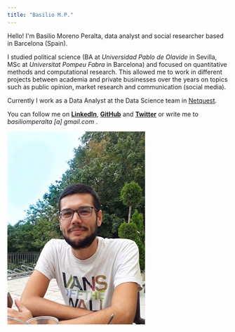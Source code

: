 ```yaml
---
title: "Basilio M.P."
---
```


Hello! I'm Basilio Moreno Peralta, data analyst and social researcher based in Barcelona (Spain).

I studied political science (BA at _Universidad Pablo de Olavide_ in Sevilla, MSc at _Universitat Pompeu Fabra_ in Barcelona) and focused on quantitative methods and computational research.
This allowed me to work in different projects between academia and private businesses over the years on topics such as public opinion, market research and communication (social media).

Currently I work as a Data Analyst at the Data Science team in [Netquest](https://www.netquest.com/en). 


You can follow me on **[LinkedIn](https://www.linkedin.com/in/basiliomp/)**, **[GitHub](https://github.com/basiliomp/)** and **[Twitter](www.twitter.com/basiliomp)** or write me to _basiliomperalta [a] gmail.com_ .

![](files/picture.jpeg)
